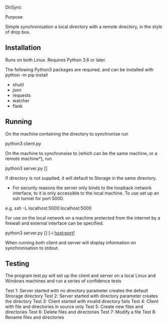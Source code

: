 DirSync

Purpose

Simple synchronisation a local directory with a remote directory, in the style of drop box.

Installation
------------
Runs on both Linux. Requires Python 3.6 or later.

The following Python3 packages are required, and can be installed with python -m pip install <package>

* shutil
* json
* requests
* watcher
* flask

Running
-------

On the machine containing the directory to synchronise run

python3 client.py <directory>

On the machine to synchronsise to (which can be the same machine, or a remote machine*), run

python3 server.py [<directory>]

If directory is not supplied, it will default to Storage in the same directory.

* For security reasons the server only binds to the loopback network interface,
to it is only accessible to the local machine. To use set up an ssh tunnel for port 5000.

e.g. ssh <remotemachine> -L localhost:5000:localhost:5000

For use on the local network on a machine protected from the internet by a firewall and
external interface can be specified.

python3 server.py [<directory>] [-i <host:port>]

When running both client and server will display information on synchronisation to stdout.


Testing
-------

The program test.py will set up the client and server on a local Linux and Windows machines
and run a series of confidence tests

Test 1: Server started with no directory parameter creates the default Strorage directory
Test 2: Server started with directory parameter creates the directory
Test 3: Client started with invalid directory fails
Test 4: Client with file and directories in source only
Test 5: Create new files and directories
Test 6: Delete files and directories
Test 7: Modify a file
Test 8: Rename files and directories
